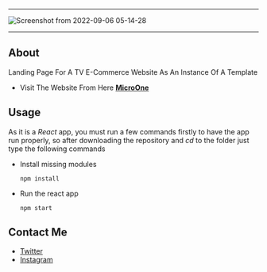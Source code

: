 ------------------
![Screenshot from 2022-09-06 05-14-28](https://user-images.githubusercontent.com/49293816/188545756-ef7bc8d2-252e-46dd-b43e-757aae7ec030.png)

------------------
## About

Landing Page For A TV E-Commerce Website As An Instance Of A Template

* Visit The Website From Here **[MicroOne](https://lelouche01.github.io/MicroOne/)**

## Usage

As it is a *React* app, you must run a few commands firstly to have the app run properly, so after downloading the repository and *cd* to the folder just type the following commands

* Install missing modules

    ```
    npm install 
    ```
* Run the react app

    ```
    npm start 
    ```

## Contact Me

* [Twitter][_1]
* [Instagram][_2]

[_1]: https://twitter.com/amait0u
[_2]: https://www.instagram.com/amait0u
